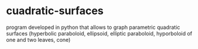 # cuadratic-surfaces
program developed in python that allows to graph parametric quadratic surfaces (hyperbolic paraboloid, ellipsoid, elliptic paraboloid, hyporboloid of one and two leaves, cone)
